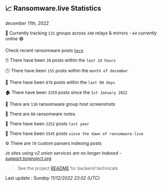 
## 📈 Ransomware.live Statistics
_december 11th, 2022_

🔎 Currently tracking `131` groups across `240` relays & mirrors - _`64` currently online_ 🟢

Check recent ransomware posts [`here`](recentposts.md)


⏰ There have been `39` posts within the `last 24 hours`

🕓 There have been `155` posts within the `month of december`

📅 There have been `878` posts within the `last 90 days`

🏚 There have been `3259` posts since the `1st January 2022`

📸 There are `110` ransomware group host screenshots

📝 There are `88` ransomware notes

🚀 There have been `2252` posts `last year`

🐣 There have been `5545` posts `since the dawn of ransomware.live`

⚙️ There are `70` custom parsers indexing posts

_`20` sites using v2 onion services are no longer indexed - [support.torproject.org](https://support.torproject.org/onionservices/v2-deprecation/)_

> See the project [README](https://github.com/jmousqueton/ransomwatch#readme) for backend technicals



Last update : _Sunday 11/12/2022 23.02 (UTC)_


